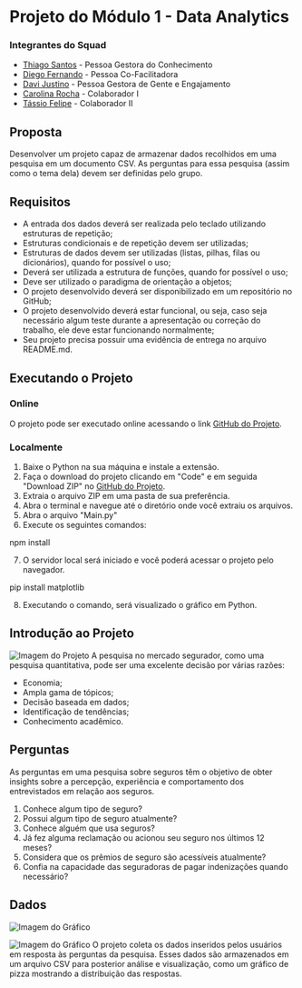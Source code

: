# Projeto do Módulo 1 - Data Analytics

### Integrantes do Squad
- <a href="https://github.com/ThiagoJaime">Thiago Santos</a> - Pessoa Gestora do Conhecimento
- <a href="https://github.com/Diego-Fernando-Reis">Diego Fernando</a> - Pessoa Co-Facilitadora
- <a href="https://github.com/DaviJust">Davi Justino</a> - Pessoa Gestora de Gente e Engajamento
- <a href="https://github.com/carolrc">Carolina Rocha</a> - Colaborador I
- <a href="">Tássio Felipe</a> - Colaborador II

## Proposta

Desenvolver um projeto capaz de armazenar dados recolhidos em uma pesquisa em um documento CSV. As perguntas para essa pesquisa (assim como o tema dela) devem ser definidas pelo grupo.

## Requisitos
- A entrada dos dados deverá ser realizada pelo teclado utilizando estruturas de repetição;
- Estruturas condicionais e de repetição devem ser utilizadas;
- Estruturas de dados devem ser utilizadas (listas, pilhas, filas ou dicionários), quando for possível o uso;
- Deverá ser utilizada a estrutura de funções, quando for possível o uso;
- Deve ser utilizado o paradigma de orientação a objetos;
- O projeto desenvolvido deverá ser disponibilizado em um repositório no GitHub;
- O projeto desenvolvido deverá estar funcional, ou seja, caso seja necessário algum teste durante a apresentação ou correção do trabalho, ele deve estar funcionando normalmente;
- Seu projeto precisa possuir uma evidência de entrega no arquivo README.md.

## Executando o Projeto

### Online
O projeto pode ser executado online acessando o link [GitHub do Projeto](https://github.com/Diego-Fernando-Reis/Trabalho_em_grupo).

### Localmente
1. Baixe o Python na sua máquina e instale a extensão.
2. Faça o download do projeto clicando em "Code" e em seguida "Download ZIP" no [GitHub do Projeto](https://github.com/Diego-Fernando-Reis/Trabalho_em_grupo).
3. Extraia o arquivo ZIP em uma pasta de sua preferência.
4. Abra o terminal e navegue até o diretório onde você extraiu os arquivos.
5. Abra o arquivo "Main.py"
6. Execute os seguintes comandos:

npm install

7. O servidor local será iniciado e você poderá acessar o projeto pelo navegador.

pip install matplotlib

8. Executando o comando, será visualizado o gráfico em Python.

## Introdução ao Projeto

![Imagem do Projeto](https://ibb.co/hZr23W8)
A pesquisa no mercado segurador, como uma pesquisa quantitativa, pode ser uma excelente decisão por várias razões:
- Economia;
- Ampla gama de tópicos;
- Decisão baseada em dados;
- Identificação de tendências;
- Conhecimento acadêmico.

## Perguntas

As perguntas em uma pesquisa sobre seguros têm o objetivo de obter insights sobre a percepção, experiência e comportamento dos entrevistados em relação aos seguros.

1. Conhece algum tipo de seguro?
2. Possui algum tipo de seguro atualmente?
3. Conhece alguém que usa seguros?
4. Já fez alguma reclamação ou acionou seu seguro nos últimos 12 meses?
5. Considera que os prêmios de seguro são acessíveis atualmente?
6. Confia na capacidade das seguradoras de pagar indenizações quando necessário?

## Dados

![Imagem do Gráfico](https://ibb.co/19yCFhD)

![Imagem do Gráfico](https://ibb.co/YPmzRW1)
O projeto coleta os dados inseridos pelos usuários em resposta às perguntas da pesquisa. Esses dados são armazenados em um arquivo CSV para posterior análise e visualização, como um gráfico de pizza mostrando a distribuição das respostas.




